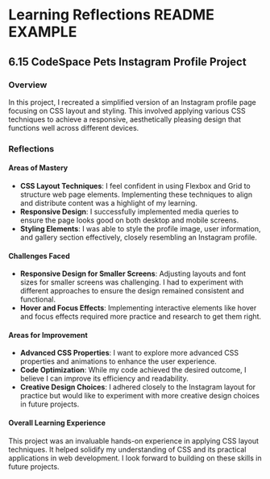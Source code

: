
# Learning Reflections README EXAMPLE

## **6.15 CodeSpace Pets Instagram Profile Project**

### Overview

In this project, I recreated a simplified version of an Instagram profile page focusing on CSS layout and styling. This involved applying various CSS techniques to achieve a responsive, aesthetically pleasing design that functions well across different devices.

### Reflections

#### Areas of Mastery

- **CSS Layout Techniques**: I feel confident in using Flexbox and Grid to structure web page elements. Implementing these techniques to align and distribute content was a highlight of my learning.
- **Responsive Design**: I successfully implemented media queries to ensure the page looks good on both desktop and mobile screens.
- **Styling Elements**: I was able to style the profile image, user information, and gallery section effectively, closely resembling an Instagram profile.

#### Challenges Faced

- **Responsive Design for Smaller Screens**: Adjusting layouts and font sizes for smaller screens was challenging. I had to experiment with different approaches to ensure the design remained consistent and functional.
- **Hover and Focus Effects**: Implementing interactive elements like hover and focus effects required more practice and research to get them right.

#### Areas for Improvement

- **Advanced CSS Properties**: I want to explore more advanced CSS properties and animations to enhance the user experience.
- **Code Optimization**: While my code achieved the desired outcome, I believe I can improve its efficiency and readability.
- **Creative Design Choices**: I adhered closely to the Instagram layout for practice but would like to experiment with more creative design choices in future projects.

#### Overall Learning Experience

This project was an invaluable hands-on experience in applying CSS layout techniques. It helped solidify my understanding of CSS and its practical applications in web development. I look forward to building on these skills in future projects.

